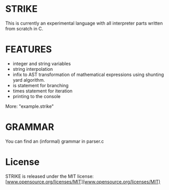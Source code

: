 STRIKE
======
This is currently an experimental language with all interpreter parts written from scratch in C. 


FEATURES
=========
- integer and string variables
- string interpolation
- infix to AST transformation of mathematical expressions using shunting yard algorithm. 
- is statement for branching
- times statement for iteration
- printing to the console

More: "example.strike" 


GRAMMAR
=========
You can find an (informal) grammar in parser.c 


License
=======
STRIKE is released under the MIT license: [www.opensource.org/licenses/MIT](www.opensource.org/licenses/MIT) 


